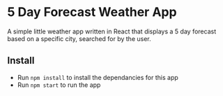 # 5 Day Forecast Weather App

A simple little weather app written in React that displays a 5 day forecast based on a specific city, searched for by the user.

## Install

- Run `npm install` to install the dependancies for this app
- Run `npm start` to run the app
